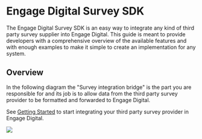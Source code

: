 # Engage Digital Survey SDK

The Engage Digital Survey SDK is an easy way to integrate any kind of third party survey supplier into Engage Digital.
This guide is meant to provide developers with a comprehensive overview of the available features and with enough examples to make it simple to create an implementation for any system.

## Overview

In the following diagram the "Survey integration bridge" is the part you are responsible for and its job is to allow data from the third party survey provider to be formatted and forwarded to Engage Digital.

See [Getting Started](./quick-start.md) to start integrating your third party survey provider in Engage Digital.

<img class="img-fluid" src="../../../img/survey-sdk-overview-diagram.png">

